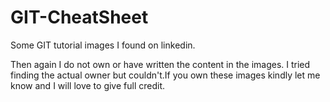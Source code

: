 # GIT-CheatSheet
Some GIT tutorial images I found on linkedin.


Then again I do not own or have written the content in the images. I tried finding the actual owner but couldn't.If you own these images kindly let me know and I will love to give full credit.
